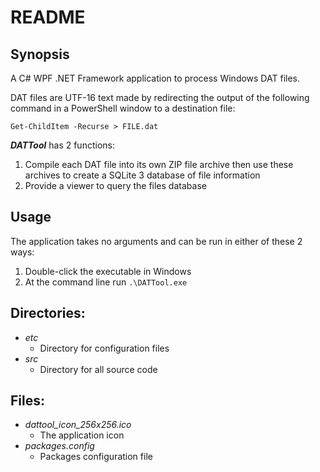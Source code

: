 # README

## Synopsis

A C# WPF .NET Framework application to process Windows DAT files.

DAT files are UTF-16 text made by redirecting the output of the following
command in a PowerShell window to a destination file:

```Get-ChildItem -Recurse > FILE.dat```

***DATTool*** has 2 functions:

1. Compile each DAT file into its own ZIP file archive then use these archives
   to create a SQLite 3 database of file information
2. Provide a viewer to query the files database

## Usage

The application takes no arguments and can be run in either of these 2 ways:

1. Double-click the executable in Windows
2. At the command line run ```.\DATTool.exe```

## Directories:
- *etc*
  - Directory for configuration files
- *src*
  - Directory for all source code

## Files:
- *dattool_icon_256x256.ico*
  - The application icon
- *packages.config*
  - Packages configuration file
